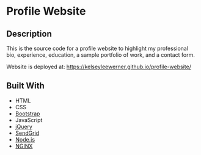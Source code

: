 # Profile Website

## Description

This is the source code for a profile website to highlight my professional bio, experience, education, a sample portfolio of work, and a contact form.

Website is deployed at: https://kelseyleewerner.github.io/profile-website/

## Built With

- HTML
- CSS
- [Bootstrap](https://getbootstrap.com/)
- JavaScript
- [jQuery](https://jquery.com/)
- [SendGrid](https://sendgrid.com/)
- [Node.js](https://nodejs.org/en/)
- [NGINX](https://www.nginx.com/)
